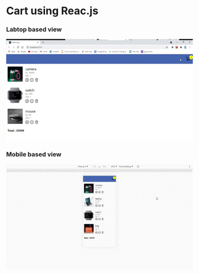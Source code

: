 # Cart using Reac.js


### Labtop based view

![](imges/web.gif)

### Mobile based view

![](imges/mobile.gif)


